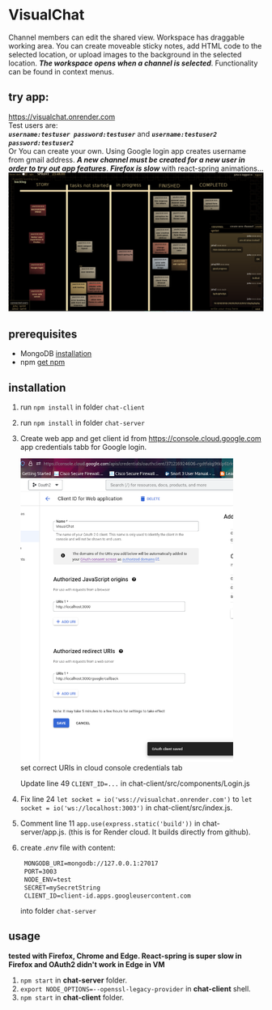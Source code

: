 # VisualChat
Channel members can edit the shared view. Workspace has draggable working area. You can create moveable sticky notes, add HTML code to the selected location, or upload images to the background in the selected location. ___The workspace opens when a channel is selected___. Functionality can be found in context menus. 
## try app:
https://visualchat.onrender.com   
Test users are:    
___`username:testuser password:testuser`___ and ___`username:testuser2 password:testuser2`___   
Or You can create your own. Using Google login app creates username from gmail address. ___A new channel must be created for a new user in order to try out app features___. ___Firefox is slow___ with react-spring animations...   
![Image of note view](https://github.com/juhaj77/VisualChat/blob/master/images/UI.png)
## prerequisites

* MongoDB [installation](https://docs.mongodb.com/manual/installation/)
* npm [get npm](https://www.npmjs.com/get-npm)

## installation

1. run `npm install` in folder `chat-client`
1. run `npm install` in folder `chat-server`
1. Create web app and get client id from https://console.cloud.google.com app credentials tabb for Google login.
    
   ![Image for oauth credentials](https://github.com/juhaj77/VisualChat/blob/master/images/oauth2.png)    
   set correct URIs in cloud console credentials tab
   
   Update line 49 `CLIENT_ID=...` in chat-client/src/components/Login.js

1. Fix line 24 `let socket = io('wss://visualchat.onrender.com')` to `let socket = io('ws://localhost:3003')`  in chat-client/src/index.js.
1. Comment line 11 `app.use(express.static('build'))` in chat-server/app.js. (this is for Render cloud. It builds directly from github).
1. create _.env_ file with content:
   ```
    MONGODB_URI=mongodb://127.0.0.1:27017
    PORT=3003
    NODE_ENV=test
    SECRET=mySecretString
    CLIENT_ID=client-id.apps.googleusercontent.com
   ```
    into folder `chat-server`
   
## usage

____tested with Firefox, Chrome and Edge. React-spring is super slow in Firefox and OAuth2 didn't work in Edge in VM____

1. `npm start` in **chat-server** folder.
1. `export NODE_OPTIONS=--openssl-legacy-provider` in **chat-client** shell.
1. `npm start` in **chat-client** folder.



